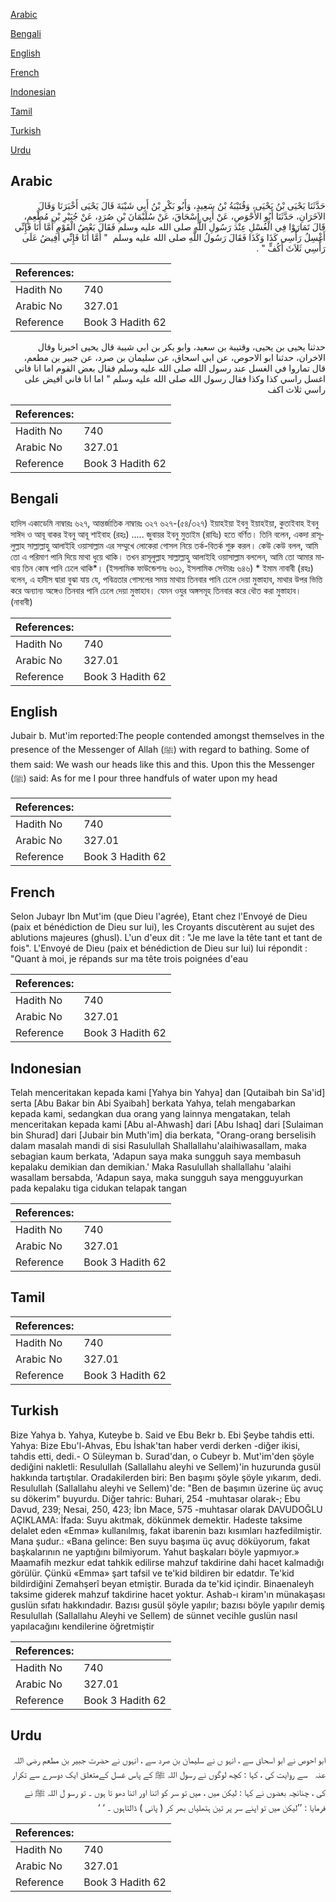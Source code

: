 [Arabic](#arabic)

[Bengali](#bengali)

[English](#english)

[French](#french)

[Indonesian](#indonesian)

[Tamil](#tamil)

[Turkish](#turkish)

[Urdu](#urdu)

## Arabic


<div dir="rtl" lang="ar" style={{fontSize:'larger',backgroundColor:'#f8f9fa',padding:20}}>
حَدَّثَنَا يَحْيَى بْنُ يَحْيَى، وَقُتَيْبَةُ بْنُ سَعِيدٍ، وَأَبُو بَكْرِ بْنُ أَبِي شَيْبَةَ قَالَ يَحْيَى أَخْبَرَنَا وَقَالَ الآخَرَانِ، حَدَّثَنَا أَبُو الأَحْوَصِ، عَنْ أَبِي إِسْحَاقَ، عَنْ سُلَيْمَانَ بْنِ صُرَدٍ، عَنْ جُبَيْرِ بْنِ مُطْعِمٍ، قَالَ تَمَارَوْا فِي الْغُسْلِ عِنْدَ رَسُولِ اللَّهِ صلى الله عليه وسلم فَقَالَ بَعْضُ الْقَوْمِ أَمَّا أَنَا فَإِنِّي أَغْسِلُ رَأْسِي كَذَا وَكَذَا فَقَالَ رَسُولُ اللَّهِ صلى الله عليه وسلم ‏ "‏ أَمَّا أَنَا فَإِنِّي أُفِيضُ عَلَى رَأْسِي ثَلاَثَ أَكُفٍّ ‏"‏ ‏.‏
</div>
<div style={{backgroundColor:'#f8f9fa',padding:20, marginBottom: 10}}><table> <thead> <tr> <th>References:</th> <th></th> </tr> </thead> <tbody><tr><td>Hadith No</td><td>740</td></tr><tr><td>Arabic No</td><td>327.01</td></tr><tr><td>Reference</td><td>Book 3 Hadith 62</td></tr></tbody></table></div>


<div dir="rtl" lang="ar" style={{fontSize:'larger',backgroundColor:'#f8f9fa',padding:20}}>
حدثنا يحيى بن يحيى، وقتيبة بن سعيد، وابو بكر بن ابي شيبة قال يحيى اخبرنا وقال الاخران، حدثنا ابو الاحوص، عن ابي اسحاق، عن سليمان بن صرد، عن جبير بن مطعم، قال تماروا في الغسل عند رسول الله صلى الله عليه وسلم فقال بعض القوم اما انا فاني اغسل راسي كذا وكذا فقال رسول الله صلى الله عليه وسلم " اما انا فاني افيض على راسي ثلاث اكف
</div>
<div style={{backgroundColor:'#f8f9fa',padding:20, marginBottom: 10}}><table> <thead> <tr> <th>References:</th> <th></th> </tr> </thead> <tbody><tr><td>Hadith No</td><td>740</td></tr><tr><td>Arabic No</td><td>327.01</td></tr><tr><td>Reference</td><td>Book 3 Hadith 62</td></tr></tbody></table></div>

## Bengali


<div dir="ltr" lang="bn" style={{fontSize:'larger',backgroundColor:'#f8f9fa',padding:20}}>
হাদিস একাডেমি নাম্বারঃ ৬২৭, আন্তর্জাতিক নাম্বারঃ ৩২৭ ৬২৭-(৫৪/৩২৭) ইয়াহইয়া ইবনু ইয়াহইয়া, কুতাইবাহ ইবনু সাঈদ ও আবূ বাকর ইবনু আবূ শাইবাহ (রহঃ) ..... জুবায়র ইবনু মুতাইম (রাযিঃ) হতে বর্ণিত। তিনি বলেন, একদা রাসূলুল্লাহ সাল্লাল্লাহু আলাইহি ওয়াসাল্লাম এর সম্মুখে লোকেরা গোসল নিয়ে তর্ক-বিতর্ক শুরু করল। কেউ কেউ বলল, আমি তো এ পরিমাণ পানি দিয়ে মাথা ধুয়ে থাকি। তখন রাসূলুল্লাহ সাল্লাল্লাহু আলাইহি ওয়াসাল্লাম বললেন, আমি তো আমার মাথায় তিন কোষ পানি ঢেলে থাকি*। (ইসলামিক ফাউন্ডেশনঃ ৬৩১, ইসলামিক সেন্টারঃ ৬৪৬) * ইমাম নাবাবী (রহঃ) বলেন, এ হাদীস দ্বারা বুঝা যায় যে, পবিত্রতার গোসলের সময় মাথায় তিনবার পানি ঢেলে দেয়া মুস্তাহাব, মাথার উপর ভিত্তি করে অন্যান্য অঙ্গেও তিনবার পানি ঢেলে দেয়া মুস্তাহাব। যেমন ওযুর অঙ্গসমূহ তিনবার করে ধৌত করা মুস্তাহাব। (নাবাবী)
</div>
<div style={{backgroundColor:'#f8f9fa',padding:20, marginBottom: 10}}><table> <thead> <tr> <th>References:</th> <th></th> </tr> </thead> <tbody><tr><td>Hadith No</td><td>740</td></tr><tr><td>Arabic No</td><td>327.01</td></tr><tr><td>Reference</td><td>Book 3 Hadith 62</td></tr></tbody></table></div>

## English


<div dir="ltr" lang="en" style={{fontSize:'larger',backgroundColor:'#f8f9fa',padding:20}}>
Jubair b. Mut'im reported:The people contended amongst themselves in the presence of the Messenger of Allah (ﷺ) with regard to bathing. Some of them said: We wash our heads like this and this. Upon this the Messenger (ﷺ) said: As for me I pour three handfuls of water upon my head
</div>
<div style={{backgroundColor:'#f8f9fa',padding:20, marginBottom: 10}}><table> <thead> <tr> <th>References:</th> <th></th> </tr> </thead> <tbody><tr><td>Hadith No</td><td>740</td></tr><tr><td>Arabic No</td><td>327.01</td></tr><tr><td>Reference</td><td>Book 3 Hadith 62</td></tr></tbody></table></div>

## French


<div dir="ltr" lang="fr" style={{fontSize:'larger',backgroundColor:'#f8f9fa',padding:20}}>
Selon Jubayr Ibn Mut'im (que Dieu l'agrée), Etant chez l'Envoyé de Dieu (paix et bénédiction de Dieu sur lui), les Croyants discutèrent au sujet des ablutions majeures (ghusl). L'un d'eux dit : "Je me lave la tête tant et tant de fois". L'Envoyé de Dieu (paix et bénédiction de Dieu sur lui) lui répondit : "Quant à moi, je répands sur ma tête trois poignées d'eau
</div>
<div style={{backgroundColor:'#f8f9fa',padding:20, marginBottom: 10}}><table> <thead> <tr> <th>References:</th> <th></th> </tr> </thead> <tbody><tr><td>Hadith No</td><td>740</td></tr><tr><td>Arabic No</td><td>327.01</td></tr><tr><td>Reference</td><td>Book 3 Hadith 62</td></tr></tbody></table></div>

## Indonesian


<div dir="ltr" lang="id" style={{fontSize:'larger',backgroundColor:'#f8f9fa',padding:20}}>
Telah menceritakan kepada kami [Yahya bin Yahya] dan [Qutaibah bin Sa'id] serta [Abu Bakar bin Abi Syaibah] berkata Yahya, telah mengabarkan kepada kami, sedangkan dua orang yang lainnya mengatakan, telah menceritakan kepada kami [Abu al-Ahwash] dari [Abu Ishaq] dari [Sulaiman bin Shurad] dari [Jubair bin Muth'im] dia berkata, "Orang-orang berselisih dalam masalah mandi di sisi Rasulullah Shallallahu'alaihiwasallam, maka sebagian kaum berkata, 'Adapun saya maka sungguh saya membasuh kepalaku demikian dan demikian.' Maka Rasulullah shallallahu 'alaihi wasallam bersabda, 'Adapun saya, maka sungguh saya mengguyurkan pada kepalaku tiga cidukan telapak tangan
</div>
<div style={{backgroundColor:'#f8f9fa',padding:20, marginBottom: 10}}><table> <thead> <tr> <th>References:</th> <th></th> </tr> </thead> <tbody><tr><td>Hadith No</td><td>740</td></tr><tr><td>Arabic No</td><td>327.01</td></tr><tr><td>Reference</td><td>Book 3 Hadith 62</td></tr></tbody></table></div>

## Tamil


<div dir="ltr" lang="ta" style={{fontSize:'larger',backgroundColor:'#f8f9fa',padding:20}}>

</div>
<div style={{backgroundColor:'#f8f9fa',padding:20, marginBottom: 10}}><table> <thead> <tr> <th>References:</th> <th></th> </tr> </thead> <tbody><tr><td>Hadith No</td><td>740</td></tr><tr><td>Arabic No</td><td>327.01</td></tr><tr><td>Reference</td><td>Book 3 Hadith 62</td></tr></tbody></table></div>

## Turkish


<div dir="ltr" lang="tr" style={{fontSize:'larger',backgroundColor:'#f8f9fa',padding:20}}>
Bize Yahya b. Yahya, Kuteybe b. Said ve Ebu Bekr b. Ebi Şeybe tahdis etti. Yahya: Bize Ebu'l-Ahvas, Ebu İshak'tan haber verdi derken -diğer ikisi, tahdis etti, dedi.- O Süleyman b. Surad'dan, o Cubeyr b. Mut'im'den şöyle dediğini nakletli: Resulullah (Sallallahu aleyhi ve Sellem)'in huzurunda gusül hakkında tartıştılar. Oradakilerden biri: Ben başımı şöyle şöyle yıkarım, dedi. Resulullah (Sallallahu aleyhi ve Sellem)'de: "Ben de başımın üzerine üç avuç su dökerim" buyurdu. Diğer tahric: Buhari, 254 -muhtasar olarak-; Ebu Davud, 239; Nesai, 250, 423; İbn Mace, 575 -muhtasar olarak DAVUDOĞLU AÇIKLAMA: İfada: Suyu akıtmak, dökünmek demektir. Hadeste taksime delalet eden «Emma» kullanılmış, fakat ibarenin bazı kısımları hazfedilmiştir. Mana şudur.: «Bana gelince: Ben suyu başıma üç avuç döküyorum, fakat başkalarının ne yaptığını bilmiyorum. Yahut başkaları böyle yapmıyor.» Maamafih mezkur edat tahkik edilirse mahzuf takdirine dahi hacet kalmadığı görülür. Çünkü «Emma» şart tafsil ve te'kid bildiren bir edatdır. Te'kid bildirdiğini Zemahşerî beyan etmiştir. Burada da te'kid içindir. Binaenaleyh taksime giderek mahzuf takdirine hacet yoktur. Ashab-ı kiram'ın münakaşası guslün sıfatı hakkındadır. Bazısı gusül şöyle yapılır; bazısı böyle yapılır demiş Resulullah (Sallallahu Aleyhi ve Sellem) de sünnet vecihle guslün nasıl yapılacağını kendilerine öğretmiştir
</div>
<div style={{backgroundColor:'#f8f9fa',padding:20, marginBottom: 10}}><table> <thead> <tr> <th>References:</th> <th></th> </tr> </thead> <tbody><tr><td>Hadith No</td><td>740</td></tr><tr><td>Arabic No</td><td>327.01</td></tr><tr><td>Reference</td><td>Book 3 Hadith 62</td></tr></tbody></table></div>

## Urdu


<div dir="rtl" lang="ur" style={{fontSize:'larger',backgroundColor:'#f8f9fa',padding:20}}>
ابو احوص نے ابو اسحاق سے ، انہو ں نے سلیمان بن صرد سے ، انہوں نے حضرت جبیر بن مطعم ‌رضی ‌اللہ ‌عنہ ‌ ‌ سے روایت کی ، کہا : کچھ لوگوں نے رسول اللہ ﷺ کے پاس غسل کےمتعلق ایک دوسرے سے تکرار کی ، چنانچہ بعضوں نے کہا : لیکن میں ، میں تو سر کو اتنا اور اتنا دھو تا ہوں ۔ تو رسو ل اللہ ﷺ نے فرمایا : ’’لیکن میں تو اپنے سر پر تین ہتھلیاں بھر کر ( پانی ) ڈالتاہوں ۔ ‘ ‘
</div>
<div style={{backgroundColor:'#f8f9fa',padding:20, marginBottom: 10}}><table> <thead> <tr> <th>References:</th> <th></th> </tr> </thead> <tbody><tr><td>Hadith No</td><td>740</td></tr><tr><td>Arabic No</td><td>327.01</td></tr><tr><td>Reference</td><td>Book 3 Hadith 62</td></tr></tbody></table></div>